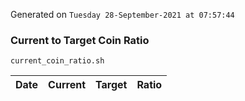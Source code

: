 Generated on `Tuesday 28-September-2021 at 07:57:44`

### Current to Target Coin Ratio
`current_coin_ratio.sh`

Date|Current|Target|Ratio
---|---|---|---
